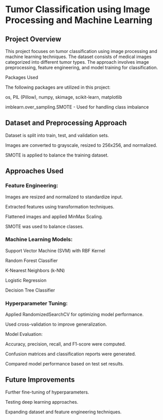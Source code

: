 # Tumor Classification using Image Processing and Machine Learning

## Project Overview

This project focuses on tumor classification using image processing and machine learning techniques. The dataset consists of medical images categorized into different tumor types. The approach involves image preprocessing, feature engineering, and model training for classification.

Packages Used

The following packages are utilized in this project:

os, PIL (Pillow), numpy, skimage, scikit-learn, matplotlib

imblearn.over_sampling.SMOTE - Used for handling class imbalance

## Dataset and Preprocessing Approach

Dataset is split into train, test, and validation sets.

Images are converted to grayscale, resized to 256x256, and normalized.

SMOTE is applied to balance the training dataset.

## Approaches Used

### Feature Engineering:

Images are resized and normalized to standardize input.

Extracted features using transformation techniques.

Flattened images and applied MinMax Scaling.

SMOTE was used to balance classes.

### Machine Learning Models:

Support Vector Machine (SVM) with RBF Kernel

Random Forest Classifier

K-Nearest Neighbors (k-NN)

Logistic Regression

Decision Tree Classifier

### Hyperparameter Tuning:

Applied RandomizedSearchCV for optimizing model performance.

Used cross-validation to improve generalization.

Model Evaluation:

Accuracy, precision, recall, and F1-score were computed.

Confusion matrices and classification reports were generated.

Compared model performance based on test set results.

## Future Improvements

Further fine-tuning of hyperparameters.

Testing deep learning approaches.

Expanding dataset and feature engineering techniques.

